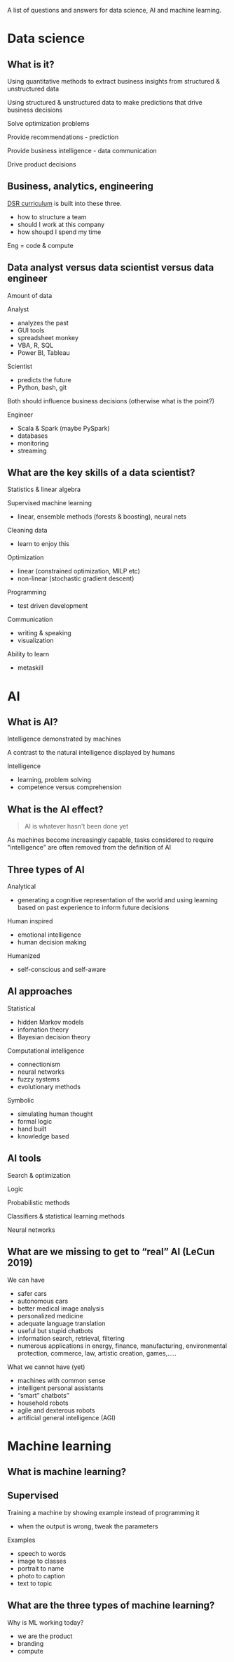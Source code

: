 A list of questions and answers for data science, AI and machine learning.

# Data science

## What is it?

Using quantitative methods to extract business insights from structured & unstructured data

Using structured & unstructured data to make predictions that drive business decisions

Solve optimization problems 

Provide recommendations - prediction

Provide business intelligence - data communication

Drive product decisions

## Business, analytics, engineering

[DSR curriculum](https://datascienceretreat.com/curriculum/) is built into these three.

- how to structure a team
- should I work at this company
- how shoupd I spend my time

Eng = code & compute

## Data analyst versus data scientist versus data engineer

Amount of data

Analyst
- analyzes the past
- GUI tools
- spreadsheet monkey
- VBA, R, SQL
- Power BI, Tableau

Scientist
- predicts the future
- Python, bash, git

Both should influence business decisions (otherwise what is the point?)

Engineer
- Scala & Spark (maybe PySpark)
- databases
- monitoring
- streaming

## What are the key skills of a data scientist?

Statistics & linear algebra

Supervised machine learning
- linear, ensemble methods (forests & boosting), neural nets

Cleaning data
- learn to enjoy this

Optimization
- linear (constrained optimization, MILP etc)
- non-linear (stochastic gradient descent)

Programming
- test driven development

Communication
- writing & speaking
- visualization

Ability to learn
- metaskill

# AI

## What is AI?

Intelligence demonstrated by machines

A contrast to the natural intelligence displayed by humans

Intelligence 
- learning, problem solving
- competence versus comprehension

## What is the AI effect?

> AI is whatever hasn't been done yet

As machines become increasingly capable, tasks considered to require "intelligence" are often removed from the definition of AI

## Three types of AI

Analytical
- generating a cognitive representation of the world and using learning based on past experience to inform future decisions

Human inspired
- emotional intelligence
- human decision making

Humanized
- self-conscious and self-aware

## AI approaches

Statistical
- hidden Markov models
- infomation theory
- Bayesian decision theory

Computational intelligence
- connectionism
- neural networks
- fuzzy systems
- evolutionary methods

Symbolic
- simulating human thought
- formal logic
- hand built
- knowledge based

## AI tools

Search & optimization

Logic

Probabilistic methods

Classifiers & statistical learning methods

Neural networks

## What are we missing to get to “real” AI (LeCun 2019)

We can have
- safer cars 
- autonomous cars
- better medical image analysis
- personalized medicine
- adequate language translation 
- useful but stupid chatbots 
- information search, retrieval, filtering
- numerous applications in energy, finance, manufacturing, environmental protection, commerce, law, artistic creation, games,.....

What we cannot have (yet)
- machines with common sense 
- intelligent personal assistants 
- “smart” chatbots”
- household robots
- agile and dexterous robots
- artificial general intelligence (AGI)

# Machine learning

## What is machine learning?

## Supervised

Training a machine by showing example instead of programming it
- when the output is wrong, tweak the parameters

Examples
- speech to words
- image to classes
- portrait to name
- photo to caption
- text to topic

## What are the three types of machine learning?

Why is ML working today?

- we are the product
- branding
- compute
